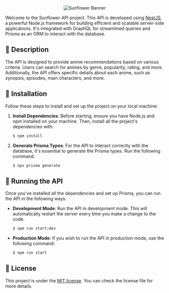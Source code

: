 <div align='center'>
  <img src='https://i.imgur.com/DJOtiMD.png' alt='Sunflower Banner' />
</div>

Welcome to the Sunflower API project. This API is developed using [NestJS](https://github.com/nestjs/nest), a powerful Node.js framework for building efficient and scalable server-side applications. It's integrated with GraphQL for streamlined queries and Prisma as an ORM to interact with the database.

## 🌼 Description

The API is designed to provide anime recommendations based on various criteria. Users can search for animes by genre, popularity, rating, and more. Additionally, the API offers specific details about each anime, such as synopsis, episodes, main characters, and more.

## 🌱 Installation

Follow these steps to install and set up the project on your local machine:

1. **Install Dependencies**: Before starting, ensure you have Node.js and npm installed on your machine. Then, install all the project's dependencies with:
   ```bash
   $ npm install
   ```

2. **Generate Prisma Types**: For the API to interact correctly with the database, it's essential to generate the Prisma types. Run the following command:
   ```bash
   $ npx prisma generate
   ```

## 🚀 Running the API

Once you've installed all the dependencies and set up Prisma, you can run the API in the following ways:

- **Development Mode**: Run the API in development mode. This will automatically restart the server every time you make a change to the code.
  ```bash
  $ npm run start:dev
  ```

- **Production Mode**: If you wish to run the API in production mode, use the following command:
  ```bash
  $ npm run start
  ```

## 📜 License

This project is under the [MIT license](LICENSE). You can check the license file for more details.
